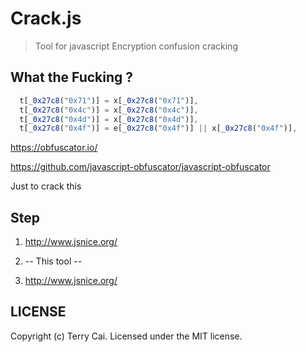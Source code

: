 # Crack.js

> Tool for javascript Encryption confusion cracking 


## What the Fucking ?

```js
  t[_0x27c8("0x71")] = x[_0x27c8("0x71")],
  t[_0x27c8("0x4c")] = x[_0x27c8("0x4c")],
  t[_0x27c8("0x4d")] = x[_0x27c8("0x4d")],
  t[_0x27c8("0x4f")] = e[_0x27c8("0x4f")] || x[_0x27c8("0x4f")],
```

https://obfuscator.io/   

https://github.com/javascript-obfuscator/javascript-obfuscator

Just to crack this



## Step

1.  http://www.jsnice.org/

2. -- This tool --

3. http://www.jsnice.org/





## LICENSE

Copyright (c) Terry Cai. Licensed under the MIT license.
